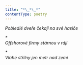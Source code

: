 ```yaml
---
title: "*\_*\_*"
contentType: poetry
---
```


<section>

_Pobledlé dveře čekají na své hasiče_

</section>

<section>

_\*  
Offshorové firmy stárnou v ráji_

</section>

<section>

_\*  
Vlahé střílny jen metr nad zemí_

</section>
